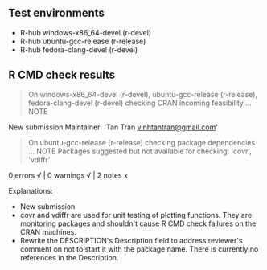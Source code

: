 ## Test environments
- R-hub windows-x86_64-devel (r-devel)
- R-hub ubuntu-gcc-release (r-release)
- R-hub fedora-clang-devel (r-devel)

## R CMD check results
> On windows-x86_64-devel (r-devel), ubuntu-gcc-release (r-release), fedora-clang-devel (r-devel)
  checking CRAN incoming feasibility ... NOTE
  
  New submission
  Maintainer: 'Tan Tran <vinhtantran@gmail.com>'

> On ubuntu-gcc-release (r-release)
  checking package dependencies ... NOTE
  Packages suggested but not available for checking: 'covr', 'vdiffr'

0 errors √ | 0 warnings √ | 2 notes x

Explanations:
* New submission
* covr and vdiffr are used for unit testing of plotting functions. They are monitoring packages and shouldn't cause R CMD check failures on the CRAN machines.
* Rewrite the DESCRIPTION's Description field to address reviewer's comment on not to start it with the package name. There is currently no references in the Description.
